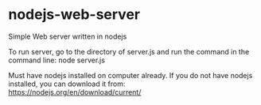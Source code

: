 # nodejs-web-server
Simple Web server written in nodejs

To run server, go to the directory of server.js and run the command in the command line: node server.js 

Must have nodejs installed on computer already. If you do not have nodejs installed, you can download it from:
https://nodejs.org/en/download/current/
